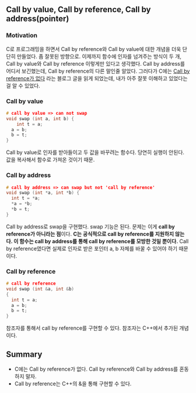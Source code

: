 ## Call by value, Call by reference, Call by address(pointer)

### Motivation

C로 프로그래밍을 하면서 Call by reference와 Call by value에 대한 개념을 더욱 단단히 만들었다. 좀 잘못된 방향으로. 이제까지 함수에 인자를 넘겨주는 방식이 두 개, Call by value와 Call by reference 이렇게만 있다고 생각했다. Call by address를 어디서 보긴했는데, Call by reference의 다른 말인줄 알았다. 그러다가 C에는 [Call by reference가 없다](https://m.blog.naver.com/PostView.nhn?isHttpsRedirect=true&blogId=han95173&logNo=220934411280) 라는 블로그 글을 읽게 되었는데, 내가 아주 잘못 이해하고 있었다는 걸 알 수 있었다. 

### Call by value

```c
# call by value => can not swap
void swap (int a, int b) {
	int t = a;
  a = b;
  b = t;
}
```

Call by value로 인자를 받아들이고 두 값을 바꾸려는 함수다. 당연히 실행이 안된다. 값을 복사해서 함수로 가져온 것이기 때문.

### Call by address

```c
# call by address => can swap but not 'call by reference'
void swap (int *a, int *b) {
  int t = *a;
  *a = *b;
  *b = t;
}
```

Call by address로 swap을 구현했다. swap 기능은 된다. 문제는 이게 **call by reference가 아니라는 점**이다. **C는 공식적으로 call by reference를 지원하지 않는다. 이 함수는 call by address를 통해 call by reference를 모방한 것일 뿐이다.** Call by reference였다면 실제로 인자로 받은 포인터 a, b 자체를 바꿀 수 있어야 하기 때문이다.

### Call by reference

```c
# call by reference
void swap (int &a, int &b)
{
  int t = a;
  a = b;
  b = t;
}
```

참조자를 통해서 call by reference를 구현할 수 있다. 참조자는 C++에서 추가된 개념이다.

## Summary

- C에는 Call by reference가 없다. Call by reference와 Call by address를 혼동하지 말자.
- Call by reference는 C++의 &을 통해 구현할 수 있다.